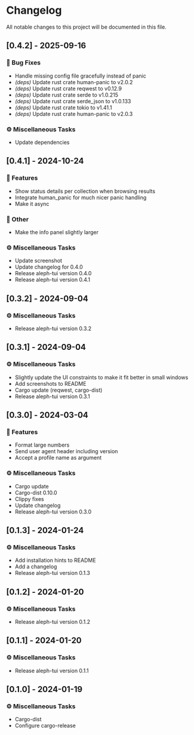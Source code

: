 # Changelog

All notable changes to this project will be documented in this file.

## [0.4.2] - 2025-09-16

### 🐛 Bug Fixes

- Handle missing config file gracefully instead of panic
- *(deps)* Update rust crate human-panic to v2.0.2
- *(deps)* Update rust crate reqwest to v0.12.9
- *(deps)* Update rust crate serde to v1.0.215
- *(deps)* Update rust crate serde_json to v1.0.133
- *(deps)* Update rust crate tokio to v1.41.1
- *(deps)* Update rust crate human-panic to v2.0.3

### ⚙️ Miscellaneous Tasks

- Update dependencies

## [0.4.1] - 2024-10-24

### 🚀 Features

- Show status details per collection when browsing results
- Integrate human_panic for much nicer panic handling
- Make it async

### 💼 Other

- Make the info panel slightly larger

### ⚙️ Miscellaneous Tasks

- Update screenshot
- Update changelog for 0.4.0
- Release aleph-tui version 0.4.0
- Release aleph-tui version 0.4.1

## [0.3.2] - 2024-09-04

### ⚙️ Miscellaneous Tasks

- Release aleph-tui version 0.3.2

## [0.3.1] - 2024-09-04

### ⚙️ Miscellaneous Tasks

- Slightly update the UI constraints to make it fit better in small windows
- Add screenshots to README
- Cargo update (reqwest, cargo-dist)
- Release aleph-tui version 0.3.1

## [0.3.0] - 2024-03-04

### 🚀 Features

- Format large numbers
- Send user agent header including version
- Accept a profile name as argument

### ⚙️ Miscellaneous Tasks

- Cargo update
- Cargo-dist 0.10.0
- Clippy fixes
- Update changelog
- Release aleph-tui version 0.3.0

## [0.1.3] - 2024-01-24

### ⚙️ Miscellaneous Tasks

- Add installation hints to README
- Add a changelog
- Release aleph-tui version 0.1.3

## [0.1.2] - 2024-01-20

### ⚙️ Miscellaneous Tasks

- Release aleph-tui version 0.1.2

## [0.1.1] - 2024-01-20

### ⚙️ Miscellaneous Tasks

- Release aleph-tui version 0.1.1

## [0.1.0] - 2024-01-19

### ⚙️ Miscellaneous Tasks

- Cargo-dist
- Configure cargo-release

<!-- generated by git-cliff -->

